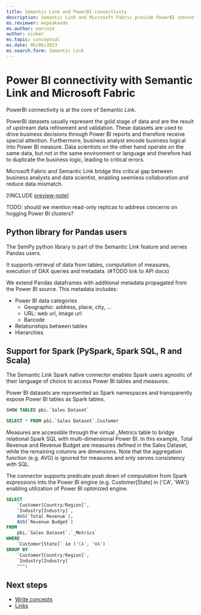 ```yaml
---
title: Semantic Link and PowerBI connectivity
description: Semantic Link and Microsoft Fabric provide PowerBI conncetivity
ms.reviewer: mopeakande
ms.author: marcozo
author: eisber
ms.topic: conceptual
ms.date: 06/06/2023
ms.search.form: Semantic Link
---
```


# Power BI connectivity with Semantic Link and Microsoft Fabric

PowerBI connectivity is at the core of Semantic Link.

PowerBI datasets usually represent the gold stage of data and are the result of upstream data refinement and validation.
These datasets are used to drive business decisions through Power BI reports and therefore receive special attention.
Furthermore, business analyst encode business logical into Power BI measure.
Data scientists on the other hand operate on the same data, but not in the same environment or language and therefore had to duplicate the business logic, leading to critical errors.

Microsoft Fabric and Semantic Link bridge this critical gap between business analysts and data scientist, enabling seemless collaboration and reduce data mismatch.

[!INCLUDE [preview-note](../includes/preview-note.md)]

TODO: should we mention read-only replicas to address concerns on hogging Power BI clusters?

## Python library for Pandas users

The SemPy python library is part of the Semantic Link feature and serves Pandas users.

It supports retrieval of data from tables, computation of measures, execution of DAX queries and metadata. (#TODO link to API docs)

We extend Pandas dataframes with additional metadata propagated from the Power BI source.
This metadata includes:

- Power BI data categories
  - Geographic: address, place, city, ... 
  - URL: web url, image url
  - Barcode
- Relationships between tables
- Hierarchies

## Support for Spark (PySpark, Spark SQL, R and Scala)

The Semantic Link Spark native connector enables Spark users agnostic of their language of choice to access Power BI tables and measures.

Power BI datasets are represented as Spark namespaces and transparently expose Power BI tables as Spark tables.

```sql
SHOW TABLES pbi.`Sales Dataset`

SELECT * FROM pbi.`Sales Dataset`.Customer
```

Measures are accessible through the virtual _Metrics table to bridge relational Spark SQL with multi-dimensional Power BI.
In this example, Total Revenue and Revenue Budget are measures defined in the Sales Dataset, while the remaining columns are dimensions.
Note that the aggregation function (e.g. AVG) is ignored for measures and only serves consistency with SQL.

The connector supports predicate push down of computation from Spark expressions into the Power BI engine (e.g. Customer[State] in ('CA', 'WA')) enabling utilization of Power BI optimized engine.

```sql
SELECT
    `Customer[Country/Region]`,
    `Industry[Industry]`,
    AVG(`Total Revenue`),
    AVG(`Revenue Budget`)
FROM
    pbi.`Sales Dataset`.`_Metrics`
WHERE
    `Customer[State]` in ('CA', 'WA')
GROUP BY
    `Customer[Country/Region]`,
    `Industry[Industry]`
    """)
```

<!-- 4. Next steps
Required. Provide at least one next step and no more than three. Include some 
context so the customer can determine why they would click the link.

-->

## Next steps
<!-- Add a context sentence for the following links -->
- [Write concepts](article-concept.md)
- [Links](../contribute/links-how-to.md)

